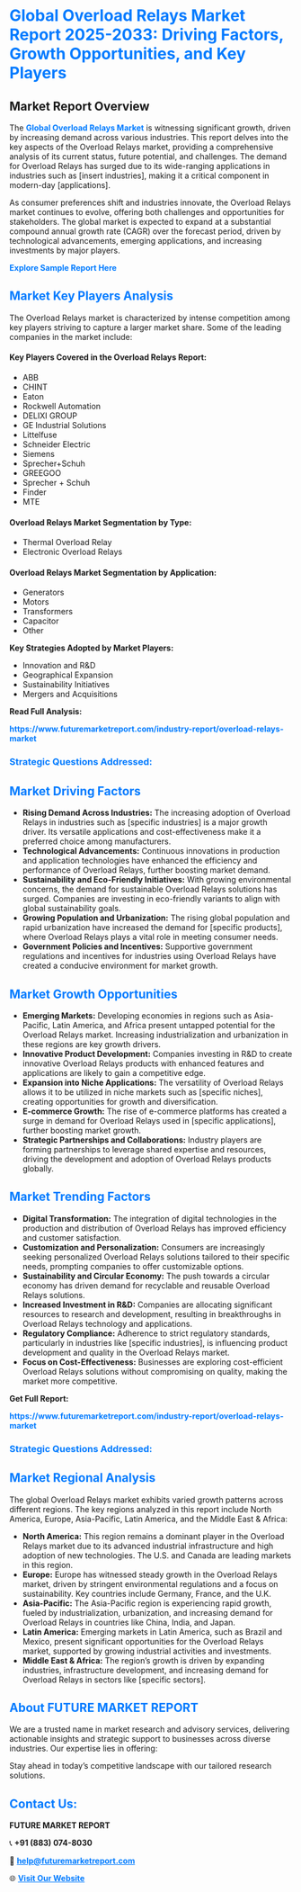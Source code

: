 <h1 style="color: #007BFF;">Global Overload Relays Market Report 2025-2033: Driving Factors, Growth Opportunities, and Key Players</h1>

<section id="overview">
<h2>Market Report Overview</h2>
<p>The <a href="https://www.futuremarketreport.com/industry-report/overload-relays-market" style="color: #007BFF; text-decoration: none;"><strong>Global Overload Relays Market</strong></a> is witnessing significant growth, driven by increasing demand across various industries. This report delves into the key aspects of the Overload Relays market, providing a comprehensive analysis of its current status, future potential, and challenges. The demand for Overload Relays has surged due to its wide-ranging applications in industries such as [insert industries], making it a critical component in modern-day [applications].</p>
<p>As consumer preferences shift and industries innovate, the Overload Relays market continues to evolve, offering both challenges and opportunities for stakeholders. The global market is expected to expand at a substantial compound annual growth rate (CAGR) over the forecast period, driven by technological advancements, emerging applications, and increasing investments by major players.</p>
</section>

<section id="overview">
<p><a href="https://www.futuremarketreport.com/request-sample/reportId=76517" style="color: #007BFF; text-decoration: none;"><strong>Explore Sample Report Here</strong></a></p>
</section>

<section id="key-players">
<h2 style="color: #007BFF;">Market Key Players Analysis</h2>
<p>The Overload Relays market is characterized by intense competition among key players striving to capture a larger market share. Some of the leading companies in the market include:</p>
<h4>Key Players Covered in the Overload Relays Report:</h4>
<ul><li>ABB</li><li>CHINT</li><li>Eaton</li><li>Rockwell Automation</li><li>DELIXI GROUP</li><li>GE Industrial Solutions</li><li>Littelfuse</li><li>Schneider Electric</li><li>Siemens</li><li>Sprecher+Schuh</li><li>GREEGOO</li><li>Sprecher + Schuh</li><li>Finder</li><li>MTE</li></ul>
<h4>Overload Relays Market Segmentation by Type:</h4>
<ul><li>Thermal Overload Relay</li><li>Electronic Overload Relays</li></ul>

<h4>Overload Relays Market Segmentation by Application:</h4>
<ul><li>Generators</li><li>Motors</li><li>Transformers</li><li>Capacitor</li><li>Other</li></ul>
<p><strong>Key Strategies Adopted by Market Players:</strong></p>
<ul>
<li>Innovation and R&D</li>
<li>Geographical Expansion</li>
<li>Sustainability Initiatives</li>
<li>Mergers and Acquisitions</li>
</ul>
</section>

<section>
<p><strong>Read Full Analysis: </strong></p><a href="https://www.futuremarketreport.com/industry-report/overload-relays-market" style="color: #007BFF; text-decoration: none;"><strong>https://www.futuremarketreport.com/industry-report/overload-relays-market</strong></a>
<h3 style="color: #007BFF;">Strategic Questions Addressed:</h3>
</section>

<section id="driving-factors">
<h2 style="color: #007BFF;">Market Driving Factors</h2>
<ul>
<li><strong>Rising Demand Across Industries:</strong> The increasing adoption of Overload Relays in industries such as [specific industries] is a major growth driver. Its versatile applications and cost-effectiveness make it a preferred choice among manufacturers.</li>
<li><strong>Technological Advancements:</strong> Continuous innovations in production and application technologies have enhanced the efficiency and performance of Overload Relays, further boosting market demand.</li>
<li><strong>Sustainability and Eco-Friendly Initiatives:</strong> With growing environmental concerns, the demand for sustainable Overload Relays solutions has surged. Companies are investing in eco-friendly variants to align with global sustainability goals.</li>
<li><strong>Growing Population and Urbanization:</strong> The rising global population and rapid urbanization have increased the demand for [specific products], where Overload Relays plays a vital role in meeting consumer needs.</li>
<li><strong>Government Policies and Incentives:</strong> Supportive government regulations and incentives for industries using Overload Relays have created a conducive environment for market growth.</li>
</ul>
</section>

<section id="growth-opportunities">
<h2 style="color: #007BFF;">Market Growth Opportunities</h2>
<ul>
<li><strong>Emerging Markets:</strong> Developing economies in regions such as Asia-Pacific, Latin America, and Africa present untapped potential for the Overload Relays market. Increasing industrialization and urbanization in these regions are key growth drivers.</li>
<li><strong>Innovative Product Development:</strong> Companies investing in R&D to create innovative Overload Relays products with enhanced features and applications are likely to gain a competitive edge.</li>
<li><strong>Expansion into Niche Applications:</strong> The versatility of Overload Relays allows it to be utilized in niche markets such as [specific niches], creating opportunities for growth and diversification.</li>
<li><strong>E-commerce Growth:</strong> The rise of e-commerce platforms has created a surge in demand for Overload Relays used in [specific applications], further boosting market growth.</li>
<li><strong>Strategic Partnerships and Collaborations:</strong> Industry players are forming partnerships to leverage shared expertise and resources, driving the development and adoption of Overload Relays products globally.</li>
</ul>
</section>

<section id="trending-factors">
<h2 style="color: #007BFF;">Market Trending Factors</h2>
<ul>
<li><strong>Digital Transformation:</strong> The integration of digital technologies in the production and distribution of Overload Relays has improved efficiency and customer satisfaction.</li>
<li><strong>Customization and Personalization:</strong> Consumers are increasingly seeking personalized Overload Relays solutions tailored to their specific needs, prompting companies to offer customizable options.</li>
<li><strong>Sustainability and Circular Economy:</strong> The push towards a circular economy has driven demand for recyclable and reusable Overload Relays solutions.</li>
<li><strong>Increased Investment in R&D:</strong> Companies are allocating significant resources to research and development, resulting in breakthroughs in Overload Relays technology and applications.</li>
<li><strong>Regulatory Compliance:</strong> Adherence to strict regulatory standards, particularly in industries like [specific industries], is influencing product development and quality in the Overload Relays market.</li>
<li><strong>Focus on Cost-Effectiveness:</strong> Businesses are exploring cost-efficient Overload Relays solutions without compromising on quality, making the market more competitive.</li>
</ul>
</section>

<section>
<p><strong>Get Full Report: </strong></p><a href="https://www.futuremarketreport.com/industry-report/overload-relays-market" style="color: #007BFF; text-decoration: none;"><strong>https://www.futuremarketreport.com/industry-report/overload-relays-market</strong></a>
<h3 style="color: #007BFF;">Strategic Questions Addressed:</h3>
</section>


<section id="regional-analysis">
<h2 style="color: #007BFF;">Market Regional Analysis</h2>
<p>The global Overload Relays market exhibits varied growth patterns across different regions. The key regions analyzed in this report include North America, Europe, Asia-Pacific, Latin America, and the Middle East & Africa:</p>
<ul>
<li><strong>North America:</strong> This region remains a dominant player in the Overload Relays market due to its advanced industrial infrastructure and high adoption of new technologies. The U.S. and Canada are leading markets in this region.</li>
<li><strong>Europe:</strong> Europe has witnessed steady growth in the Overload Relays market, driven by stringent environmental regulations and a focus on sustainability. Key countries include Germany, France, and the U.K.</li>
<li><strong>Asia-Pacific:</strong> The Asia-Pacific region is experiencing rapid growth, fueled by industrialization, urbanization, and increasing demand for Overload Relays in countries like China, India, and Japan.</li>
<li><strong>Latin America:</strong> Emerging markets in Latin America, such as Brazil and Mexico, present significant opportunities for the Overload Relays market, supported by growing industrial activities and investments.</li>
<li><strong>Middle East & Africa:</strong> The region’s growth is driven by expanding industries, infrastructure development, and increasing demand for Overload Relays in sectors like [specific sectors].</li>
</ul>
</section>

<footer>
<h2 style="color: #007BFF;">About FUTURE MARKET REPORT</h2>
<p>We are a trusted name in market research and advisory services, delivering actionable insights and strategic support to businesses across diverse industries. Our expertise lies in offering:</p>

<p>Stay ahead in today’s competitive landscape with our tailored research solutions.</p>

<h2 style="color: #007BFF;">Contact Us:</h2>
<p><strong>FUTURE MARKET REPORT</strong></p>
<p>📞 <strong>+91 (883) 074-8030</strong></p>
<p>📧 <strong><a href="mailto:help@futuremarketreport.com" style="color: #007BFF;">help@futuremarketreport.com</a></strong></p>
<p>🌐 <strong><a href="https://www.futuremarketreport.com/" style="color: #007BFF;">Visit Our Website</a></strong></p>
</footer>